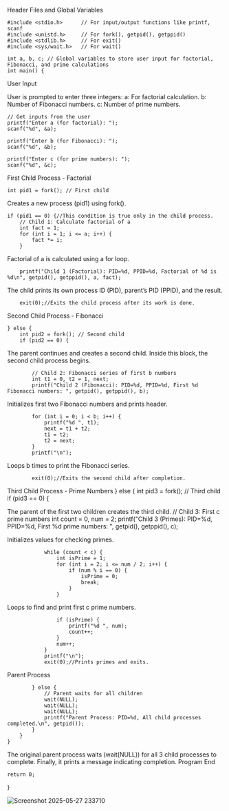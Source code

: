 Header Files and Global Variables

    #include <stdio.h>      // For input/output functions like printf, scanf
    #include <unistd.h>     // For fork(), getpid(), getppid()
    #include <stdlib.h>     // For exit()
    #include <sys/wait.h>   // For wait()
    
    int a, b, c; // Global variables to store user input for factorial, Fibonacci, and prime calculations
    int main() {

User Input

User is prompted to enter three integers:
a: For factorial calculation.
b: Number of Fibonacci numbers.
c: Number of prime numbers.

    // Get inputs from the user
    printf("Enter a (for factorial): ");
    scanf("%d", &a);

    printf("Enter b (for Fibonacci): ");
    scanf("%d", &b);

    printf("Enter c (for prime numbers): ");
    scanf("%d", &c);

First Child Process - Factorial

    int pid1 = fork(); // First child
    
Creates a new process (pid1) using fork().

    if (pid1 == 0) {//This condition is true only in the child process.
        // Child 1: Calculate factorial of a
        int fact = 1;
        for (int i = 1; i <= a; i++) {
            fact *= i;
        }
        
Factorial of a is calculated using a for loop.

        printf("Child 1 (Factorial): PID=%d, PPID=%d, Factorial of %d is %d\n", getpid(), getppid(), a, fact);

The child prints its own process ID (PID), parent’s PID (PPID), and the result.

        exit(0);//Exits the child process after its work is done.

Second Child Process - Fibonacci

    } else {
        int pid2 = fork(); // Second child
        if (pid2 == 0) {
        
The parent continues and creates a second child.
Inside this block, the second child process begins.

            // Child 2: Fibonacci series of first b numbers
            int t1 = 0, t2 = 1, next;
            printf("Child 2 (Fibonacci): PID=%d, PPID=%d, First %d Fibonacci numbers: ", getpid(), getppid(), b);

Initializes first two Fibonacci numbers and prints header.

            for (int i = 0; i < b; i++) {
                printf("%d ", t1);
                next = t1 + t2;
                t1 = t2;
                t2 = next;
            }
            printf("\n");
Loops b times to print the Fibonacci series.

            exit(0);//Exits the second child after completion.

Third Child Process - Prime Numbers
        } else {
            int pid3 = fork(); // Third child
            if (pid3 == 0) {
            
The parent of the first two children creates the third child.
                // Child 3: First c prime numbers
                int count = 0, num = 2;
                printf("Child 3 (Primes): PID=%d, PPID=%d, First %d prime numbers: ", getpid(), getppid(), c);

Initializes values for checking primes.

                while (count < c) {
                    int isPrime = 1;
                    for (int i = 2; i <= num / 2; i++) {
                        if (num % i == 0) {
                            isPrime = 0;
                            break;
                        }
                    }
Loops to find and print first c prime numbers.

                    if (isPrime) {
                        printf("%d ", num);
                        count++;
                    }
                    num++;
                }
                printf("\n");
                exit(0);//Prints primes and exits.

Parent Process

            } else {
                // Parent waits for all children
                wait(NULL);
                wait(NULL);
                wait(NULL);
                printf("Parent Process: PID=%d, All child processes completed.\n", getpid());
            }
        }
    }
    
The original parent process waits (wait(NULL)) for all 3 child processes to complete.
Finally, it prints a message indicating completion.
Program End

    return 0;
}

![Screenshot 2025-05-27 233710](https://github.com/user-attachments/assets/9ed5262f-644e-4171-92a5-8cf26fe0e40c)
